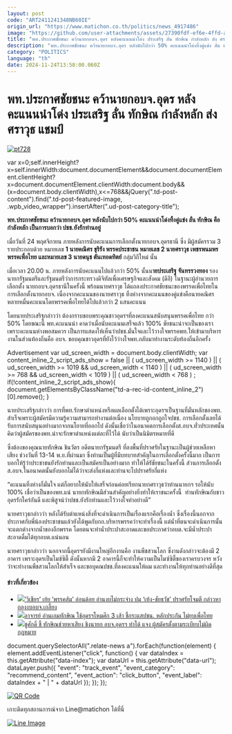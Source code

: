 ```yaml
---
layout: post
code: "ART2411241348NB60IE"
origin_url: "https://www.matichon.co.th/politics/news_4917486"
image: "https://github.com/user-attachments/assets/27390fdf-ef6e-4ffd-a50d-1f4e0d06bed7"
title: "พท.ประกาศชัยชนะ คว้านายกอบจ.อุดร หลังคะแนนนำโด่ง ประเสริฐ ลั่น ทักษิณ กำลังหลัก ส่ง ศราวุธ แชมป์"
description: "พท.ประกาศชัยชนะ คว้านายกอบจ.อุดร หลังนับไปกว่า 50% คะแนนนำโด่งทิ้งคู่แข่ง ลั่น ทักษิณ คือกำลังหลัก เป็นการบอกว่า ปชช.ยังรักท่านอยู่"
category: "POLITICS"
language: "th"
date: 2024-11-24T13:58:00.060Z
---
```


# พท.ประกาศชัยชนะ คว้านายกอบจ.อุดร หลังคะแนนนำโด่ง ประเสริฐ ลั่น ทักษิณ กำลังหลัก ส่ง ศราวุธ แชมป์

[![](https://www.matichon.co.th/wp-content/uploads/2024/11/pt728-8.jpg "pt728")](https://www.matichon.co.th/wp-content/uploads/2024/11/pt728-8.jpg)

var x=0;self.innerHeight?x=self.innerWidth:document.documentElement&&document.documentElement.clientHeight?x=document.documentElement.clientWidth:document.body&&(x=document.body.clientWidth),x<=768&&jQuery(".td-post-content").find(".td-post-featured-image, .wpb\_video\_wrapper").insertAfter(".ud-post-category-title");

**พท.ประกาศชัยชนะ คว้านายกอบจ.อุดร หลังนับไปกว่า 50% คะแนนนำโด่งทิ้งคู่แข่ง ลั่น ทักษิณ คือกำลังหลัก เป็นการบอกว่า ปชช.ยังรักท่านอยู่**

เมื่อวันที่ 24 พฤศจิกายน ภายหลังการนับคะแนนการเลือกตั้งนายกอบจ.อุดรธานี ซึ่ง มีผู้สมัครรวม 3 รายประกอบด้วย หมายเลข **1 นายคณิศร ขุริรัง พรรคประชาชน หมายเลข 2 นายศราวุธ เพชรพนมพร พรรคเพื่อไทย และหมายเลข 3 นายดนุช ตันเทอดทิตย์** กลุ่มวิถีใหม่ นั้น

เมื่อเวลา 20.00 น. ภายหลังการนับคะแนนไปแล้วกว่า 50% นั้นน**ายประเสริฐ จันทรรวงทอง** รองนายกรัฐมนตรีและรัฐมนตรีว่าการกระทรวงดิจิทัลเพื่อเศรษฐกิจและสังคม (ดีอี) ในฐานะผู้อำนวยการเลือกตั้ง นายกอบจ.อุดรธานีในครั้งนี้ พร้อมนายศราวุธ ได้แถลงประกาศชัยชนะของพรรคเพื่อไทยในการเลือกตั้งนายกอบจ. เนื่องจากคะแนนของนายศราวุธ ทิ้งห่างจากคะแนนของคู่แข่งคือนายคณิศร หลายหมื่นคะแนนโดยพรรคเพื่อไทยได้ไปแล้วกว่า 2 แสนคะแนน

โดยนายประเสริฐกล่าวว่า ต้องกราบขอบพระคุณชาวอุดรฯที่ลงคะแนนสนับสนุนพรรคเพื่อไทย กว่า 50% โดยขณะนี้ พท.คะแนนนำ คาดว่าเมื่อนับคะแนนเสร็จแล้ว 100% ชัยชนะน่าจะเป็นของเรา เพราะคะแนนห่างพอสมควร เป็นการแสดงให้เห็นว่าปชช.มั่นใจและไว้วางใจพรรคพท.ให้เข้ามาบริหารงานในส่วนท้องถิ่นคือ อบจ. ขอบคุณชาวอุดรที่ยังไว้ว่างใจพท.กลับมาทำงานระดับท้องถิ่นอีกครั้ง

Advertisement var ud\_screen\_width = document.body.clientWidth; var content\_inline\_2\_script\_ads\_show = false || ( ud\_screen\_width >= 1140 ) || ( ud\_screen\_width >= 1019 && ud\_screen\_width < 1140 ) || ( ud\_screen\_width >= 768 && ud\_screen\_width < 1019 ) || ( ud\_screen\_width < 768 ) ; if(!content\_inline\_2\_script\_ads\_show){ document.getElementsByClassName("td-a-rec-id-content\_inline\_2")\[0\].remove(); }

นายประเสริฐกล่าวว่า การที่พท.รักษาตำแหน่งหรือผลเลือกตั้งได้เพราะอุดรฯเป็นฐานที่มั่นหลักของพท. สำเร็จเพราะผู้สมัครมีความรู้ความสามารถทำงานต่อเนื่อง นโยบายถูกอกถูกใจปชช. การเลือกตั้งเลยได้รับการสนับสนุนอย่างมากจากนโยายที่ออกไป ดังนั้นเชื่อว่าในอนาคตการเลือกตั้งส.อบจ.ทั่วประเทศนั้น คิดว่าผู้สมัครของพท.น่าจะรักษาตำแหน่งแต่ละที่ไว้ได้ นับว่าเป็นนิมิตรหมายที่ดี

ซึ่งต้องของคุณนายทักษิณ ชินวัตร อดีตนายกรัฐมนตรี ที่ลงพื้นที่ปราศรัยในฐานะเป็นผู้ช่วยเหลือหาเสียง ช่วงวันที่ 13-14 พ.ย.ที่ผ่านมา ซึ่งท่านเป็นผู้ที่มีบทบาทสำคัญในการเลือกตั้งครั้งนี้มาก เป็นการบอกให้รู้ว่าประชาชนยังรักท่านและเป็นสมัครเป็นอย่างมาก ทำให้ได้รัชัยชนะในครั้งนี้ ส่วนการเลือกตั้งส.อบจ.ในอนาคตนั้นยังบอกไม่ได้ว่าจะส่งกี่แห่งและท่านจะไปปราศรัยกี่แห่ง

“คะแนนทิ้งห่างก็มั่นใจ แต่ก็อยากให้นับให้เสร็จก่อนค่อยเรียกนายกศราวุธว่าท่านนายกฯ รอให้นับ 100% เชื่อว่าเป็นของพท.แน่ นายกทักษิณมีส่วนสำคัญอย่างยิ่งทำให้เราชนะครั้งนี้  ท่านทักษิณกับชาวอุดรรักใคร่กันดี และพิสูจน์ว่าปชช.ยังรักท่านและไว้วางใจท่าอย่างดี”

นายศราวุธกล่าวว่า หลังได้รับตำแหน่งสิ่งที่จะดำเนินการเป็นเรื่องแรกคือเรื่องน้ำ ซึ่งเรื่องนี้นอกจากประกาศกับพี่น้องประชาชนแล้วยังได้พูดกับกก.บริหารพรรคว่าจะทำเรื่องนี้ แต่น้ำที่ตนจะดำเนินการนั้นจะแตกต่างจากน้ำของอีกพรรค โดยตนจะทำน้ำประปาสะอาดและขอประกาศว่าอบต.จะมีน้ำประปาสะอาดดื่มได้ทุกอบต.แน่นอน

นายศราวุธกล่าวว่า นอกจากนี้อุดรฯยังมีงานใหญ่อีกงานคือ งานพืชสวนโลก ซึ่งานดังกล่าวจะต้องมี 2 อาคาร เพราะอุดรเป็นไมซ์ซิตี้ ดังนั้นหากมี 2 อาคารนี้ก็จะทำให้ความเป็นไมซ์ซิตี้ของเราครบวงจร หวังว่าจะทำงานพืชสวนโลกให้สำเร็จ และขอบุคณปชช.ที่ลงคะแนนให้ผม และทำงานให้ทุกท่านอย่างดีที่สุด

#### ข่าวที่เกี่ยวข้อง

*   [![](https://www.matichon.co.th/wp-content/uploads/2024/11/vi728.jpg)‘วิเชียร’ เย้ย ‘พรรคส้ม’ อ่อนด้อย อ่านงบไม่กระจ่าง ปม ‘เท้ง-ชัยธวัช’ ปราศรัยโจมตี กล่าวหาถลุงงบอบจ.เกลี้ยง](https://www.matichon.co.th/politics/news_4910706)
*   [![](https://www.matichon.co.th/wp-content/uploads/2024/11/LINE_ALBUM_TJ.jpg)อาจารย์ อ่านเกมทักษิณ ใช้อุดรฯโหมศึก 3 เส้า ชี้กระแสปชน. หลักประกัน ไม่ยุบเพื่อไทย](https://www.matichon.co.th/politics/news_4902049)
*   [![](https://www.matichon.co.th/wp-content/uploads/2024/11/1-83.jpg)ชูศักดิ์ ชี้ ทักษิณช่วยหาเสียง ชิงนายก อบจ.อุดรฯ ทำได้ แจง ผู้สมัครตั้งตามระเบียบไม่ผิดกฎหมาย](https://www.matichon.co.th/politics/news_4886514)

document.querySelectorAll(".relate-news a").forEach(function(element) { element.addEventListener("click", function() { var dataIndex = this.getAttribute("data-index"); var dataUrl = this.getAttribute("data-url"); dataLayer.push({ "event": "track\_event", "event\_category": "recommend\_content", "event\_action": "click\_button", "event\_label": dataIndex + " | " + dataUrl }); }); });

[![QR Code](https://www.matichon.co.th/wp-content/uploads/2023/07/wob1371z.jpg)](https://lin.ee/ht0nDxX)

เกาะติดทุกสถานการณ์จาก Line@matichon ได้ที่นี่

[![Line Image](https://www.matichon.co.th/wp-content/uploads/2023/07/th.png)](https://lin.ee/ht0nDxX)